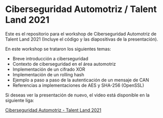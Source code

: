 # Ciberseguridad Automotriz / Talent Land 2021

Este es el repositorio para el workshop de Ciberseguridad Automotriz de Talent Land 2021 (Incluye el código y las diapositivas de la presentación).

En este workshop se trataron los siguientes temas:
- Breve introducción a ciberseguridad
- Contexto de ciberseguridad en el área automotriz
- Implementación de un cifrado XOR 
- Implementación de un rolling hash
- Ejemplo a paso a paso de la autenticación de un mensaje de CAN
- Referencias a implementaciones de AES y SHA-256 (OpenSSL)


Si deseas ver la presentación de nuevo, el video está disponible en la siguiente liga:

[Ciberseguridad Automotriz - Talent Land 2021](https://youtube.com)